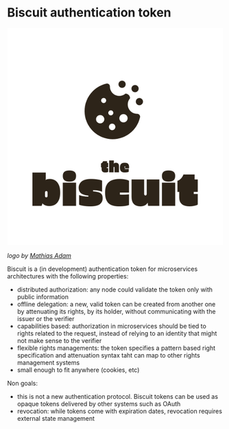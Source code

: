 # Biscuit authentication token

![logo by Mathias Adam](https://raw.githubusercontent.com/CleverCloud/biscuit/master/assets/brown.png)

*logo by [Mathias Adam](http://www.madgraphism.com/)*

Biscuit is a (in development) authentication token for microservices
architectures with the following properties:

- distributed authorization: any node could validate the token only with public information
- offline delegation: a new, valid token can be created from another one by attenuating its rights,
by its holder, without communicating with the issuer or the verifier
- capabilities based: authorization in microservices should be tied to rights related to the request,
instead of relying to an identity that might not make sense to the verifier
- flexible rights managements: the token specifies a pattern based right specification
and attenuation syntax taht can map to other rights management systems
- small enough to fit anywhere (cookies, etc)

Non goals:
- this is not a new authentication protocol. Biscuit tokens can be used as opaque tokens delivered by other systems such as OAuth
- revocation: while tokens come with expiration dates, revocation requires external state management
